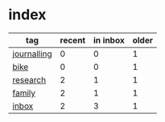 # index

| tag                                                                    | recent | in inbox | older |
| ---------------------------------------------------------------------- | ------ | -------- | ----- |
| [journalling](00-00-240101-journalling.md)                             |      0 |        0 |     1 |
| [bike](00-00-240301-bike.md)                                           |      0 |        0 |     1 |
| [research](02-01-240310-RESEARCH.md)                                   |      2 |        1 |     1 |
| [family](02-01-240311-FAMILY.md)                                       |      2 |        1 |     1 |
| [inbox](02-03-240311-INBOX.md)                                         |      2 |        3 |     1 |
